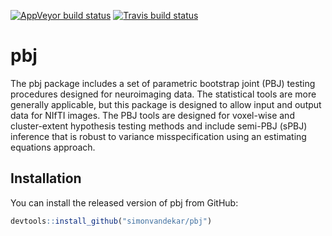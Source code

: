 
[![AppVeyor build
status](https://ci.appveyor.com/api/projects/status/github/simonvandekar/pbj?branch=master&svg=true)](https://ci.appveyor.com/project/simonvandekar/pbj)
[![Travis build
status](https://travis-ci.com/simonvandekar/pbj.svg?branch=master)](https://travis-ci.com/simonvandekar/pbj)

<!-- README.md is generated from README.Rmd. Please edit that file -->

# pbj

The pbj package includes a set of parametric bootstrap joint (PBJ)
testing procedures designed for neuroimaging data. The statistical tools
are more generally applicable, but this package is designed to allow
input and output data for NIfTI images. The PBJ tools are designed for
voxel-wise and cluster-extent hypothesis testing methods and include
semi-PBJ (sPBJ) inference that is robust to variance misspecification
using an estimating equations approach.

## Installation

You can install the released version of pbj from GitHub:

``` r
devtools::install_github("simonvandekar/pbj")
```
